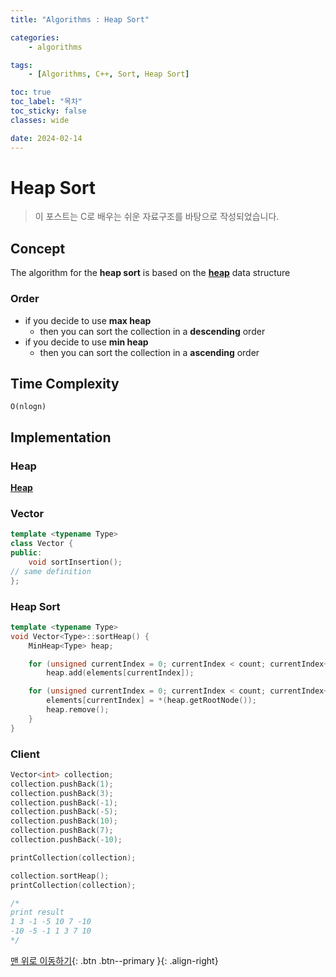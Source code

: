 ```yaml
---
title: "Algorithms : Heap Sort"

categories:
    - algorithms

tags:
    - [Algorithms, C++, Sort, Heap Sort]

toc: true
toc_label: "목차"
toc_sticky: false
classes: wide

date: 2024-02-14
---
```


# Heap Sort

> 이 포스트는 C로 배우는 쉬운 자료구조를 바탕으로 작성되었습니다.

## Concept
The algorithm for the **heap sort** is based on the [**heap**](https://sadoe3.github.io/data-structures/structures-Heap/) data structure

### Order
- if you decide to use **max heap**
    * then you can sort the collection in a **descending** order
- if you decide to use **min heap**
    * then you can sort the collection in a **ascending** order


## Time Complexity
`O(nlogn)`


## Implementation

### Heap
[**Heap**](https://sadoe3.github.io/data-structures/structures-Heap/#implementation)

### Vector
```c++
template <typename Type>
class Vector {
public:
	void sortInsertion();
// same definition
};
```

### Heap Sort
```c++
template <typename Type>
void Vector<Type>::sortHeap() {
    MinHeap<Type> heap;

    for (unsigned currentIndex = 0; currentIndex < count; currentIndex++)
        heap.add(elements[currentIndex]);

    for (unsigned currentIndex = 0; currentIndex < count; currentIndex++) {
        elements[currentIndex] = *(heap.getRootNode());
        heap.remove();
    }
}
```

### Client
```c++  
Vector<int> collection;
collection.pushBack(1);
collection.pushBack(3);
collection.pushBack(-1);
collection.pushBack(-5);
collection.pushBack(10);
collection.pushBack(7);
collection.pushBack(-10);

printCollection(collection);

collection.sortHeap();
printCollection(collection);

/*
print result
1 3 -1 -5 10 7 -10
-10 -5 -1 1 3 7 10
*/
```


[맨 위로 이동하기](#){: .btn .btn--primary }{: .align-right}